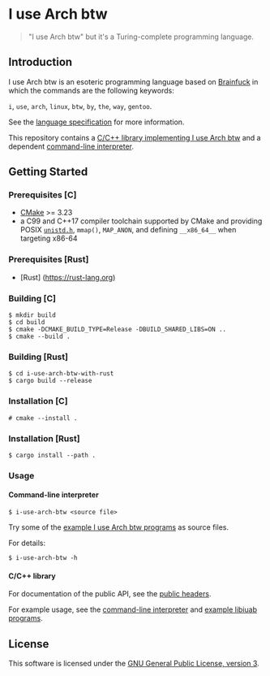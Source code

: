 # I use Arch btw

> "I use Arch btw" but it's a Turing-complete programming language.

## Introduction

I use Arch btw is an esoteric programming language based on [Brainfuck](
https://en.wikipedia.org/wiki/Brainfuck) in which the commands are the following
keywords:

`i`, `use`, `arch`, `linux`, `btw`, `by`, `the`, `way`, `gentoo`.

See the [language specification](./docs/language_specification.md) for more
information.

This repository contains a [C/C++ library implementing I use Arch btw](./lib)
and a dependent [command-line interpreter](./cmd).

## Getting Started

### Prerequisites [C]

- [CMake](https://cmake.org/) >= 3.23
- a C99 and C++17 compiler toolchain supported by CMake and providing POSIX
  [`unistd.h`](https://en.wikipedia.org/wiki/Unistd.h), `mmap()`, `MAP_ANON`,
  and defining `__x86_64__` when targeting x86-64

### Prerequisites [Rust]
- [Rust] (https://rust-lang.org)

### Building [C]

    $ mkdir build
    $ cd build
    $ cmake -DCMAKE_BUILD_TYPE=Release -DBUILD_SHARED_LIBS=ON ..
    $ cmake --build .

### Building [Rust]
    $ cd i-use-arch-btw-with-rust
    $ cargo build --release

### Installation [C]

    # cmake --install .

### Installation [Rust]
    $ cargo install --path .

### Usage

#### Command-line interpreter

    $ i-use-arch-btw <source file>

Try some of the [example I use Arch btw programs](./examples) as source files.

For details:

    $ i-use-arch-btw -h

#### C/C++ library

For documentation of the public API, see the [public headers](
./lib/include/iuab).

For example usage, see the [command-line interpreter](./cmd) and [example
libiuab programs](./examples/libiuab).

## License

This software is licensed under the [GNU General Public License, version 3](
./LICENSE.md).
